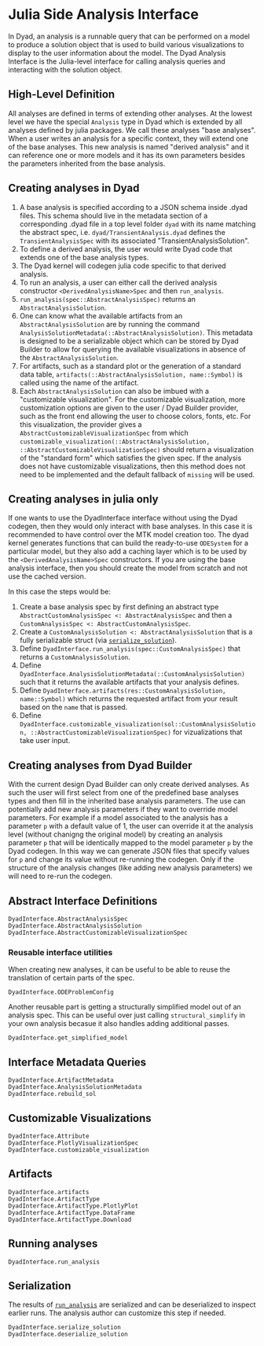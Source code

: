 # Julia Side Analysis Interface

In Dyad, an analysis is a runnable query that can be performed on
a model to produce a solution object that is used to build various
visualizations to display to the user information about the model.
The Dyad Analysis Interface is the Julia-level interface for
calling analysis queries and interacting with the solution object.

## High-Level Definition

All analyses are defined in terms of extending other analyses. At the lowest level we have the special `Analysis`
type in Dyad which is extended by all analyses defined by julia packages. We call these analyses "base analyses".
When a user writes an analysis for a specific context, they will extend one of the base analyses.
This new analysis is named "derived analysis" and it can reference one or more models and it has its own parameters
besides the parameters inherited from the base analysis.

## Creating analyses in Dyad

1. A base analysis is specified according to a JSON schema inside .dyad files. This schema should live in the metadata section of a corresponding .dyad file in a top level folder `dyad` with its name matching the abstract spec, i.e. `dyad/TransientAnalysis.dyad` defines the `TransientAnalysisSpec` with its associated "TransientAnalysisSolution".
2. To define a derived analysis, the user would write Dyad code that extends one of the base analysis types.
3. The Dyad kernel will codegen julia code specific to that derived analysis.
4. To run an analysis, a user can either call the derived analysis constructor `<DerivedAnalysisName>Spec` and then `run_analysis`.
5. `run_analysis(spec::AbstractAnalysisSpec)` returns an `AbstractAnalysisSolution`.
6. One can know what the available artifacts from an `AbstractAnalysisSolution` are by running the command `AnalysisSolutionMetadata(::AbstractAnalysisSolution)`. This
metadata is designed to be a serializable object which can be
stored by Dyad Builder to allow for querying the available visualizations
in absence of the `AbstractAnalysisSolution`.
7. For artifacts, such as a standard plot or the generation of a standard data table, `artifacts(::AbstractAnalysisSolution, name::Symbol)` is called using the name of the artifact.
8. Each `AbstractAnalysisSolution` can also be imbued with a "customizable visualization". For the customizable visualization, more customization options are given to the user / Dyad Builder provider, such as the front end allowing the user to choose colors, fonts, etc. For this visualization, the provider
gives a `AbstractCustomizableVisualizationSpec` from which
`customizable_visualization(::AbstractAnalysisSolution, ::AbstractCustomizableVisualizationSpec)` should return a visualization of the "standard form" which satisfies the given spec.
If the analysis does not have customizable visualizations, then this method does not need to be implemented and the default fallback of `missing` will be used.

## Creating analyses in julia only

If one wants to use the DyadInterface interface without using the Dyad codegen, then they would only interact with
base analyses. In this case it is recommended to have control over the MTK model creation too. The dyad kernel
generates functions that can build the ready-to-use `ODESystem` for a particular model, but they also add a
caching layer which is to be used by the `<DerivedAnalysisName>Spec` constructors.
If you are using the base analysis interface, then you should create the model from scratch and not use the cached version.

In this case the steps would be:

1. Create a base analysis spec by first defining an abstract type `AbstractCustomAnalysisSpec <: AbstractAnalysisSpec` and then a `CustomAnalysisSpec <: AbstractCustomAnalysisSpec`.
2. Create a `CustomAnalysisSolution <: AbstractAnalysisSolution` that is a fully serializable struct (via [`serialize_solution`](@ref)).
3. Define `DyadInterface.run_analysis(spec::CustomAnalysisSpec)` that returns a `CustomAnalysisSolution`.
4. Define `DyadInterface.AnalysisSolutionMetadata(::CustomAnalysisSolution)` such that it returns the available artifacts that your analysis defines.
5. Define `DyadInterface.artifacts(res::CustomAnalysisSolution, name::Symbol)` which returns the requested artifact from your result based on the `name` that is passed.
6. Define `DyadInterface.customizable_visualization(sol::CustomAnalysisSolution, ::AbstractCustomizableVisualizationSpec)` for vizualizations that take user input.

## Creating analyses from Dyad Builder

With the current design Dyad Builder can only create derived analyses. As such the user will first select from one of the predefined base analyses types and then fill in the inherited base analysis parameters.
The use can potentially add new analysis parameters if they want to override model parameters. For example if a model associated to the analysis has a parameter `p` with a default value of 1, the user can override it at the analysis level (without chanigng the original model) by creating an analysis parameter `p` that will be identically mapped to the model
parameter `p` by the Dyad codegen. In this way we can generate JSON files that specify values for `p` and change its value
without re-running the codegen. Only if the structure of the analysis changes (like adding new analysis parameters) we will need to re-run the codegen.

## Abstract Interface Definitions

```@docs
DyadInterface.AbstractAnalysisSpec
DyadInterface.AbstractAnalysisSolution
DyadInterface.AbstractCustomizableVisualizationSpec
```

### Reusable interface utilities

When creating new analyses, it can be useful to be able to reuse the translation of certain parts of the spec.

```@docs
DyadInterface.ODEProblemConfig
```

Another reusable part is getting a structurally simplified model out of an analysis spec. This can be useful
over just calling `structural_simplify` in your own analysis becasue it also handles adding additional passes.

```@docs
DyadInterface.get_simplified_model
```

## Interface Metadata Queries

```@docs
DyadInterface.ArtifactMetadata
DyadInterface.AnalysisSolutionMetadata
DyadInterface.rebuild_sol
```

## Customizable Visualizations

```@docs
DyadInterface.Attribute
DyadInterface.PlotlyVisualizationSpec
DyadInterface.customizable_visualization
```

## Artifacts

```@docs
DyadInterface.artifacts
DyadInterface.ArtifactType
DyadInterface.ArtifactType.PlotlyPlot
DyadInterface.ArtifactType.DataFrame
DyadInterface.ArtifactType.Download
```

## Running analyses

```@docs
DyadInterface.run_analysis
```


## Serialization

The results of [`run_analysis`](@ref) are serialized and can be deserialized to inspect earlier runs.
The analysis author can customize this step if needed.

```@docs
DyadInterface.serialize_solution
DyadInterface.deserialize_solution
```
